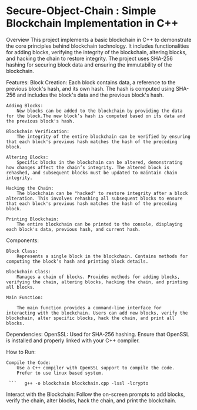 # Secure-Object-Chain : Simple Blockchain Implementation in C++
Overview
This project implements a basic blockchain in C++ to demonstrate the core principles behind blockchain technology. It includes functionalities for adding blocks, verifying the integrity of the blockchain, altering blocks, and hacking the chain to restore integrity. The project uses SHA-256 hashing for securing block data and ensuring the immutability of the blockchain.


Features:
    Block Creation:
        Each block contains data, a reference to the previous block's hash, and its own hash. The hash is computed using SHA-256 and includes the block's data and the previous block's hash.

    Adding Blocks:
        New blocks can be added to the blockchain by providing the data for the block.The new block’s hash is computed based on its data and the previous block's hash.

    Blockchain Verification:
        The integrity of the entire blockchain can be verified by ensuring that each block's previous hash matches the hash of the preceding block.

    Altering Blocks:
        Specific blocks in the blockchain can be altered, demonstrating how changes affect the chain’s integrity. The altered block is rehashed, and subsequent blocks must be updated to maintain chain integrity.

    Hacking the Chain:
        The blockchain can be "hacked" to restore integrity after a block alteration. This involves rehashing all subsequent blocks to ensure that each block's previous hash matches the hash of the preceding block.

    Printing Blockchain:
        The entire blockchain can be printed to the console, displaying each block's data, previous hash, and current hash.


Components:

    Block Class:
        Represents a single block in the blockchain. Contains methods for computing the block’s hash and printing block details.

    Blockchain Class:
        Manages a chain of blocks. Provides methods for adding blocks, verifying the chain, altering blocks, hacking the chain, and printing all blocks.

    Main Function:  

        The main function provides a command-line interface for interacting with the blockchain. Users can add new blocks, verify the blockchain, alter specific blocks, hack the chain, and print all blocks.


Dependencies:
    OpenSSL:
        Used for SHA-256 hashing.
        Ensure that OpenSSL is installed and properly linked with your C++ compiler.

How to Run:

    Compile the Code:
        Use a C++ compiler with OpenSSL support to compile the code.
        Prefer to use linux based system.

     ```   g++ -o blockchain blockchain.cpp -lssl -lcrypto 

Interact with the Blockchain:
Follow the on-screen prompts to add blocks, verify the chain, alter blocks, hack the chain, and print the blockchain.